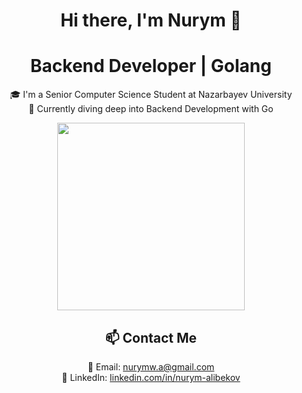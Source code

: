 <div align="center">

# Hi there, I'm Nurym 👋  
# Backend Developer | Golang

🎓 I'm a Senior Computer Science Student at Nazarbayev University  
🌱 Currently diving deep into Backend Development with Go

<img src="https://miro.medium.com/v2/resize:fit:4800/format:webp/0*NCKH5j7mncvMVBcR.gif" width="300"/>

## 📫 Contact Me

📧 Email: [nurymw.a@gmail.com](mailto:nurymw.a@gmail.com)  
🔗 LinkedIn: [linkedin.com/in/nurym-alibekov](https://www.linkedin.com/in/nurym-alibekov)

</div>

